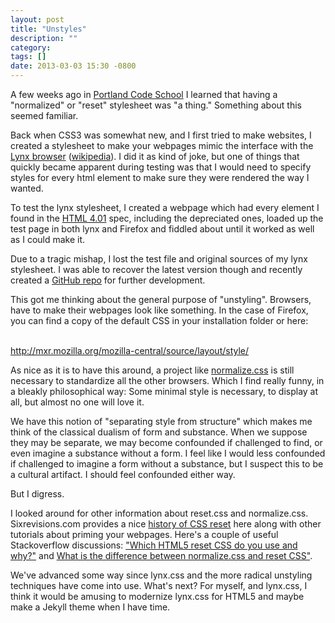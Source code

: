 ```yaml
---
layout: post
title: "Unstyles"
description: ""
category: 
tags: []
date: 2013-03-03 15:30 -0800
---
```


A few weeks ago in <a href="http://portlandcodeschool.com">Portland
Code School</a> I learned that having a "normalized" or "reset"
stylesheet was "a thing." Something about this seemed familiar. 

<!-- more -->

Back when CSS3 was somewhat new, and I first tried to make websites, I
created a stylesheet to make your webpages mimic the interface with
the <a href="http://lynx.isc.org/">Lynx browser</a> (<a
href="http://en.wikipedia.org/wiki/Lynx_%28web_browser%29">wikipedia</a>). I
did it as kind of joke, but one of things that quickly became apparent
during testing was that I would need to specify styles for every html
element to make sure they were rendered the way I wanted.

To test the lynx stylesheet, I created a webpage which had every
element I found in the <a href="http://www.w3.org/TR/REC-html40/">HTML
4.01</a> spec, including the depreciated ones, loaded up the test page
in both lynx and Firefox and fiddled about until it worked as well as
I could make it.

Due to a tragic mishap, I lost the test file and original sources of
my lynx stylesheet. I was able to recover the latest version though
and recently created a <a
href="https://github.com/wobh/Lynx-stylesheet">GitHub repo</a> for
further development.

<p>This got me thinking about the general purpose of "unstyling". Browsers, have to make their webpages look like something. In the case of Firefox, you can find a copy of the default CSS in your installation folder or here:<br/><br/>

<a href="http://mxr.mozilla.org/mozilla-central/source/layout/style/">http://mxr.mozilla.org/mozilla-central/source/layout/style/</a></p>


As nice as it is to have this around, a project like <a
href="http://nicolasgallagher.com/about-normalize-css/">normalize.css</a>
is still necessary to standardize all the other browsers. Which I find
really funny, in a bleakly philosophical way: Some minimal style is
necessary, to display at all, but almost no one will love it. 

We have this notion of "separating style from structure" which makes
me think of the classical dualism of form and substance. When we
suppose they may be separate, we may become confounded if challenged
to find, or even imagine a substance without a form. I feel like I
would less confounded if challenged to imagine a form without a
substance, but I suspect this to be a cultural artifact. I should feel
confounded either way.

But I digress.

I looked around for other information about reset.css and
normalize.css. Sixrevisions.com provides a nice <a
href="http://sixrevisions.com/css/the-history-of-css-resets/">history
of CSS reset</a> here along with other tutorials about priming your
webpages. Here's a couple of useful Stackoverflow discussions: <a
href="http://stackoverflow.com/questions/3485720/which-html5-reset-css-do-you-use-and-why">"Which
HTML5 reset CSS do you use and why?"</a> and <a
href="http://stackoverflow.com/questions/6887336/what-is-the-difference-between-normalize-css-and-reset-css">What
is the difference between normalize.css and reset CSS"</a>.

We've advanced some way since lynx.css and the more radical unstyling
techniques have come into use. What's next? For myself, and lynx.css,
I think it would be amusing to modernize lynx.css for HTML5 and maybe
make a Jekyll theme when I have time.

